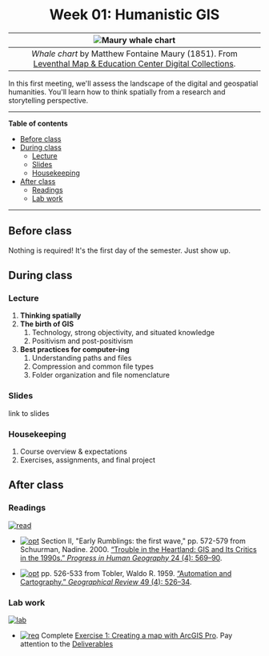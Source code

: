 <div align=center>

# Week 01: Humanistic GIS <!-- omit in toc -->

|![Maury whale chart](https://iiif.digitalcommonwealth.org/iiif/2/commonwealth:x633f9536/full/1200,/0/default.jpg)
|:-:
|*Whale chart* by Matthew Fontaine Maury (1851). From [Leventhal Map & Education Center Digital Collections](https://collections.leventhalmap.org/search/commonwealth:x633f952x).

</div>

In this first meeting, we'll assess the landscape of the digital and geospatial humanities. You'll learn how to think spatially from a research and storytelling perspective. 

---
**Table of contents**
- [Before class](#before-class)
- [During class](#during-class)
  - [Lecture](#lecture)
  - [Slides](#slides)
  - [Housekeeping](#housekeeping)
- [After class](#after-class)
  - [Readings](#readings)
  - [Lab work](#lab-work)
---

## Before class

Nothing is required! It's the first day of the semester. Just show up.

## During class

### Lecture

1. **Thinking spatially**
2. **The birth of GIS**
   1. Technology, strong objectivity, and situated knowledge
   2. Positivism and post-positivism
3. **Best practices for computer-ing**
   1. Understanding paths and files
   2. Compression and common file types
   3. Folder organization and file nomenclature

### Slides

link to slides

### Housekeeping

1. Course overview & expectations
2. Exercises, assignments, and final project

## After class

### Readings

[![read]][link]

* [![opt]][link] Section II, "Early Rumblings: the first wave," pp. 572-579 from Schuurman, Nadine. 2000. [“Trouble in the Heartland: GIS and Its Critics in the 1990s.” *Progress in Human Geography* 24 (4): 569–90](https://doi.org/10.1191/030913200100189111).

* [![opt]][link] pp. 526-533 from Tobler, Waldo R. 1959. [“Automation and Cartography.” *Geographical Review* 49 (4): 526–34](https://doi.org/10.2307/212211).

### Lab work

[![lab]][link]

* [![req]][link] Complete [Exercise 1: Creating a map with ArcGIS Pro](./exercises/exercise1.md). Pay attention to the [Deliverables](./exercises/exercise1_basics-india.md#deliverables)

<!-------------------------------------[ Links ]
---------------------------------------->

[link]: #

<!---------------------------------[ Buttons ]--------------------------------->

[req]: https://img.shields.io/badge/REQUIRED-37a779?style=for-the-badge
[opt]: https://img.shields.io/badge/OPTIONAL-blue?style=for-the-badge
[read]: https://img.shields.io/badge/est._time-30_mins-blue
[lab]: https://img.shields.io/badge/est._time-up_to_4_hrs-blue